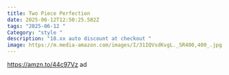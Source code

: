 ```yaml
---
title: Two Piece Perfection
date: 2025-06-12T12:50:25.582Z
tags: "2025-06-12 "
Category: "style "
description: "18.xx auto discount at checkout "
image: https://m.media-amazon.com/images/I/31IQVsdKvgL._SR400,400_.jpg
---
```

https://amzn.to/44c97Vz ad